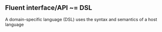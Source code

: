 ## Fluent interface/API ~= DSL

A domain-specific language (DSL) uses the syntax and semantics of a host language
